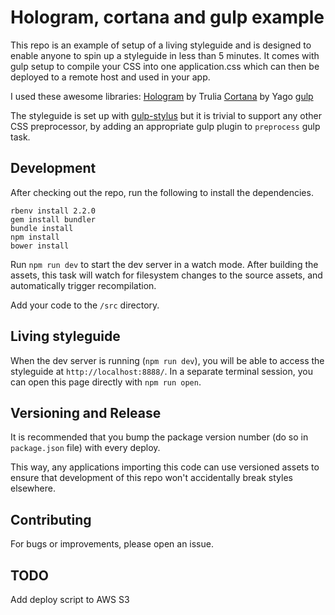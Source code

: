 # Hologram, cortana and gulp example

This repo is an example of setup of a living styleguide and is designed to enable anyone to spin up a styleguide in less than 5 minutes.
It comes with gulp setup to compile your CSS into one application.css which can then be deployed to a remote host and used in your app.

I used these awesome libraries:
[Hologram](https://github.com/trulia/hologram) by Trulia
[Cortana](https://github.com/Yago/Cortana) by Yago
[gulp](https://github.com/gulpjs/gulp)

The styleguide is set up with [gulp-stylus](https://github.com/stevelacy/gulp-stylus) but it is trivial to support any other CSS preprocessor,
by adding an appropriate gulp plugin to `preprocess` gulp task.

## Development

After checking out the repo, run the following to install the dependencies.
```
rbenv install 2.2.0
gem install bundler
bundle install
npm install
bower install
```

Run `npm run dev` to start the dev server in a watch mode. After building the assets, this task will watch for filesystem changes to the source assets, and automatically trigger recompilation.

Add your code to the `/src` directory.

## Living styleguide

When the dev server is running (`npm run dev`), you will be able to access the styleguide at `http://localhost:8888/`.
In a separate terminal session, you can open this page directly with `npm run open`.

## Versioning and Release

It is recommended that you bump the package version number (do so in `package.json` file) with every deploy.

This way, any applications importing this code can use versioned assets to ensure that development of this repo won't accidentally break styles elsewhere.

## Contributing

For bugs or improvements, please open an issue.

## TODO

Add deploy script to AWS S3
